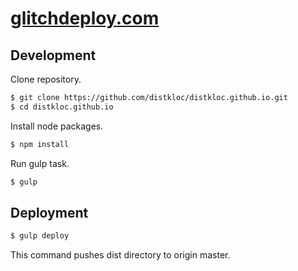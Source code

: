 # [glitchdeploy.com](http://glitchdeploy.com/)

## Development

Clone repository.

```sh
$ git clone https://github.com/distkloc/distkloc.github.io.git
$ cd distkloc.github.io
```

Install node packages.

```sh
$ npm install
```

Run gulp task.

```sh
$ gulp
```

## Deployment

```sh
$ gulp deploy
```

This command pushes dist directory to origin master.
